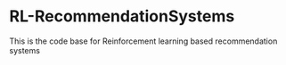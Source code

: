 # RL-RecommendationSystems
This is the code base for Reinforcement learning based recommendation systems
